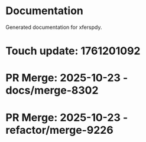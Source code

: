 # Documentation

Generated documentation for xferspdy.

# Touch update: 1761201092

# PR Merge: 2025-10-23 - docs/merge-8302

# PR Merge: 2025-10-23 - refactor/merge-9226
